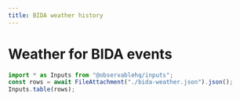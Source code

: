 ```yaml
---
title: BIDA weather history
---
```


# Weather for BIDA events

```js
import * as Inputs from "@observablehq/inputs";
const rows = await FileAttachment("./bida-weather.json").json();
Inputs.table(rows);
```
